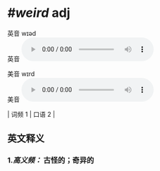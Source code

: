 # ***\#weird*** adj
英音 wɪəd  
英音
<audio src="./media/weird-B.aac" controls="controls"></audio>

美音 wɪrd  
美音
<audio src="./media/weird.aac" controls="controls"></audio>



| 词频 1 | 口语 2 |  

英文释义
---
### 1.*高义频：* **古怪的；奇异的**  


